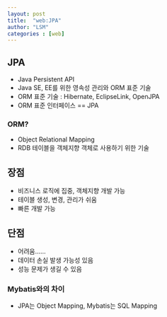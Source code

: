 ```yaml
---
layout: post
title:  "web:JPA"
author: "LSM"
categories : [web]
---
```

## JPA
- Java Persistent API
- Java SE, EE를 위한 영속성 관리와 ORM 표준 기술
- ORM 표준 기술 : Hibernate, EclipseLink, OpenJPA 
- ORM 표준 인터페이스 == JPA

### ORM?
- Object Relational Mapping
- RDB 테이블을 객체지향 객체로 사용하기 위한 기술

## 장점
- 비즈니스 로직에 집중, 객체지향 개발 가능
- 테이블 생성, 변경, 관리가 쉬움
- 빠른 개발 가능

## 단점
- 어려움......
- 데이터 손실 발생 가능성 있음
- 성능 문제가 생길 수 있음

### Mybatis와의 차이
- JPA는 Object Mapping, Mybatis는 SQL Mapping
